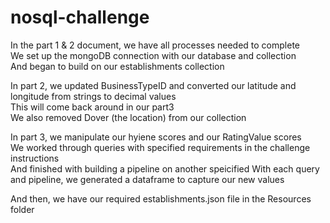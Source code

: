 # nosql-challenge  

In the part 1 & 2 document, we have all processes needed to complete  
We set up the mongoDB connection with our database and collection  
And began to build on our establishments collection  

In part 2, we updated BusinessTypeID and converted our latitude and longitude from strings to decimal values  
This will come back around in our part3  
We also removed Dover (the location) from our collection  

In part 3, we manipulate our hyiene scores and our RatingValue scores  
We worked through queries with specified requirements in the challenge instructions  
And finished with building a pipeline on another speicified 
With each query and pipeline, we generated a dataframe to capture our new values  

And then, we have our required establishments.json file in the Resources folder
